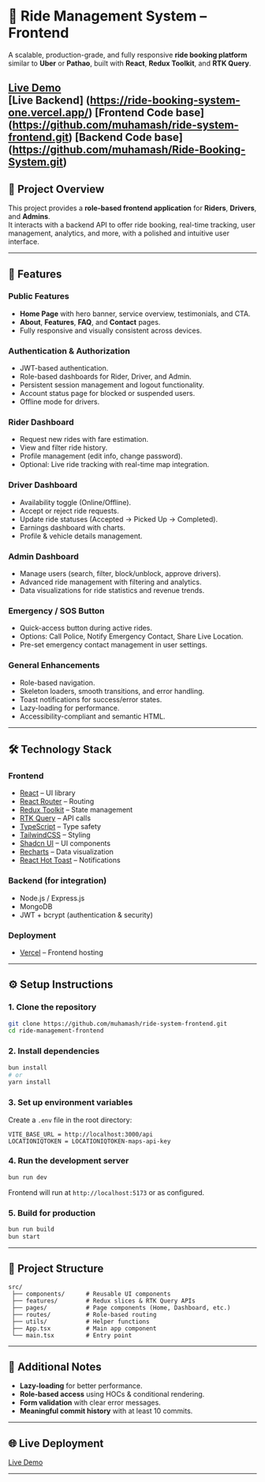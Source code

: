
# 🚖 Ride Management System – Frontend  

A scalable, production-grade, and fully responsive **ride booking platform** similar to **Uber** or **Pathao**, built with **React**, **Redux Toolkit**, and **RTK Query**.  

[**Live Demo**](https://ride-system-frontend.vercel.app/)  
[**Live Backend**] (https://ride-booking-system-one.vercel.app/)
[**Frontend Code base**] (https://github.com/muhamash/ride-system-frontend.git)
[**Backend Code base**] (https://github.com/muhamash/Ride-Booking-System.git)
---

## 📖 Project Overview  
This project provides a **role-based frontend application** for **Riders**, **Drivers**, and **Admins**.  
It interacts with a backend API to offer ride booking, real-time tracking, user management, analytics, and more, with a polished and intuitive user interface.  

---

## 🚀 Features  

### **Public Features**
- **Home Page** with hero banner, service overview, testimonials, and CTA.
- **About**, **Features**, **FAQ**, and **Contact** pages.
- Fully responsive and visually consistent across devices.

### **Authentication & Authorization**
- JWT-based authentication.
- Role-based dashboards for Rider, Driver, and Admin.
- Persistent session management and logout functionality.
- Account status page for blocked or suspended users.
- Offline mode for drivers.

### **Rider Dashboard**
- Request new rides with fare estimation.
- View and filter ride history.
- Profile management (edit info, change password).
- Optional: Live ride tracking with real-time map integration.

### **Driver Dashboard**
- Availability toggle (Online/Offline).
- Accept or reject ride requests.
- Update ride statuses (Accepted → Picked Up → Completed).
- Earnings dashboard with charts.
- Profile & vehicle details management.

### **Admin Dashboard**
- Manage users (search, filter, block/unblock, approve drivers).
- Advanced ride management with filtering and analytics.
- Data visualizations for ride statistics and revenue trends.

### **Emergency / SOS Button**
- Quick-access button during active rides.
- Options: Call Police, Notify Emergency Contact, Share Live Location.
- Pre-set emergency contact management in user settings.

### **General Enhancements**
- Role-based navigation.
- Skeleton loaders, smooth transitions, and error handling.
- Toast notifications for success/error states.
- Lazy-loading for performance.
- Accessibility-compliant and semantic HTML.

---

## 🛠️ Technology Stack  

### **Frontend**
- [React](https://reactjs.org/) – UI library  
- [React Router](https://reactrouter.com/) – Routing  
- [Redux Toolkit](https://redux-toolkit.js.org/) – State management  
- [RTK Query](https://redux-toolkit.js.org/rtk-query/overview) – API calls  
- [TypeScript](https://www.typescriptlang.org/) – Type safety  
- [TailwindCSS](https://tailwindcss.com/) – Styling  
- [Shadcn UI](https://ui.shadcn.com/) – UI components  
- [Recharts](https://recharts.org/) – Data visualization  
- [React Hot Toast](https://react-hot-toast.com/) – Notifications  

### **Backend (for integration)**
- Node.js / Express.js  
- MongoDB  
- JWT + bcrypt (authentication & security)  

### **Deployment**
- [Vercel](https://vercel.com/) – Frontend hosting  

---

## ⚙️ Setup Instructions  

### **1. Clone the repository**
```bash
git clone https://github.com/muhamash/ride-system-frontend.git
cd ride-management-frontend
```

### **2. Install dependencies**
```bash
bun install
# or
yarn install
```

### **3. Set up environment variables**
Create a `.env` file in the root directory:
```
VITE_BASE_URL = http://localhost:3000/api
LOCATIONIQTOKEN = LOCATIONIQTOKEN-maps-api-key
```

### **4. Run the development server**
```bash
bun run dev
```
Frontend will run at `http://localhost:5173` or as configured.

### **5. Build for production**
```bash
bun run build
bun start
```

---

## 📂 Project Structure  
```
src/
 ├── components/      # Reusable UI components
 ├── features/        # Redux slices & RTK Query APIs
 ├── pages/           # Page components (Home, Dashboard, etc.)
 ├── routes/          # Role-based routing
 ├── utils/           # Helper functions
 ├── App.tsx          # Main app component
 └── main.tsx         # Entry point
```

---

## 📝 Additional Notes  
- **Lazy-loading** for better performance.  
- **Role-based access** using HOCs & conditional rendering.  
- **Form validation** with clear error messages.  
- **Meaningful commit history** with at least 10 commits.  

---

## 🌐 Live Deployment  
[Live Demo](https://ride-system-frontend.vercel.app/)

---